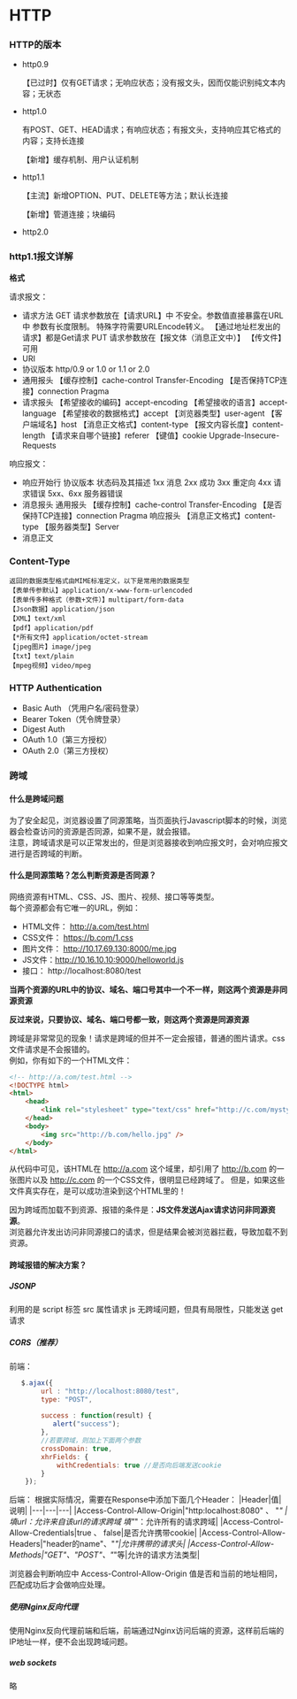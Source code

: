 # HTTP



### HTTP的版本
* http0.9

    【已过时】仅有GET请求；无响应状态；没有报文头，因而仅能识别纯文本内容；无状态

* http1.0

    有POST、GET、HEAD请求；有响应状态；有报文头，支持响应其它格式的内容；支持长连接

    【新增】缓存机制、用户认证机制

* http1.1

    【主流】新增OPTION、PUT、DELETE等方法；默认长连接

    【新增】管道连接；块编码

* http2.0


### http1.1报文详解

**格式**

请求报文：
* 请求方法
    GET
        请求参数放在【请求URL】中
            不安全。参数值直接暴露在URL中
            参数有长度限制。
            特殊字符需要URLEncode转义。
        【通过地址栏发出的请求】都是Get请求
    PUT
        请求参数放在【报文体（消息正文中）】
        【传文件】可用
* URI
* 协议版本
    http/0.9 or 1.0 or 1.1 or 2.0
* 通用报头
    【缓存控制】cache-control
    Transfer-Encoding
    【是否保持TCP连接】connection
    Pragma
* 请求报头
    【希望接收的编码】accept-encoding
    【希望接收的语言】accept-language
    【希望接收的数据格式】accept
    【浏览器类型】user-agent
    【客户端域名】host
    【消息正文格式】content-type
    【报文内容长度】content-length
    【请求来自哪个链接】referer
    【键值】cookie
    Upgrade-Insecure-Requests

响应报文：
* 响应开始行
    协议版本
    状态码及其描述
        1xx 消息
        2xx 成功
        3xx 重定向
        4xx 请求错误
        5xx、6xx 服务器错误
* 消息报头
    通用报头
        【缓存控制】cache-control
        Transfer-Encoding
        【是否保持TCP连接】connection
        Pragma
    响应报头
        【消息正文格式】content-type
        【服务器类型】Server
* 消息正文
			



### Content-Type
	返回的数据类型格式由MIME标准定义，以下是常用的数据类型
	【表单传参默认】application/x-www-form-urlencoded
	【表单传多种格式（参数+文件）】multipart/form-data
	【Json数据】application/json
	【XML】text/xml
	【pdf】application/pdf
	【*所有文件】application/octet-stream
	【jpeg图片】image/jpeg
	【txt】text/plain
	【mpeg视频】video/mpeg


### HTTP Authentication

* Basic Auth （凭用户名/密码登录）
* Bearer Token（凭令牌登录）
* Digest Auth 
* OAuth 1.0（第三方授权）
* OAuth 2.0（第三方授权）

### 跨域

#### 什么是跨域问题

为了安全起见，浏览器设置了同源策略，当页面执行Javascript脚本的时候，浏览器会检查访问的资源是否同源，如果不是，就会报错。  
注意，跨域请求是可以正常发出的，但是浏览器接收到响应报文时，会对响应报文进行是否跨域的判断。

#### 什么是同源策略？怎么判断资源是否同源？

网络资源有HTML、CSS、JS、图片、视频、接口等等类型。  
每个资源都会有它唯一的URL，例如：  
* HTML文件： http://a.com/test.html 
* CSS文件： https://b.com/1.css 
* 图片文件： http://10.17.69.130:8000/me.jpg 
* JS文件：http://10.16.10.10:9000/helloworld.js 
* 接口： http://localhost:8080/test


**当两个资源的URL中的协议、域名、端口号其中一个不一样，则这两个资源是非同源资源**  

**反过来说，只要协议、域名、端口号都一致，则这两个资源是同源资源**  

跨域是非常常见的现象！请求是跨域的但并不一定会报错，普通的图片请求。css文件请求是不会报错的。  
例如，你有如下的一个HTML文件：

```html
<!-- http://a.com/test.html -->
<!DOCTYPE html>
<html>
    <head>
        <link rel="stylesheet" type="text/css" href="http://c.com/mystyle.css">
    </head>
    <body>
        <img src="http://b.com/hello.jpg" />
    </body>
</html>

```
从代码中可见，该HTML在 http://a.com 这个域里，却引用了 http://b.com 的一张图片以及 http://c.com 的一个CSS文件，很明显已经跨域了。
但是，如果这些文件真实存在，是可以成功渲染到这个HTML里的！


因为跨域而加载不到资源、报错的条件是：**JS文件发送Ajax请求访问非同源资源**。  
浏览器允许发出访问非同源接口的请求，但是结果会被浏览器拦截，导致加载不到资源。  

#### 跨域报错的解决方案？

##### JSONP 

利用的是 script 标签 src 属性请求 js 无跨域问题，但具有局限性，只能发送 get 请求

##### CORS（推荐）

前端：
```javascript
   $.ajax({
        url : "http://localhost:8080/test",
        type: "POST",
        
        success : function(result) {
           alert("success");
        },
        //若要跨域，则加上下面两个参数
        crossDomain: true,  
        xhrFields: {        
            withCredentials: true //是否向后端发送cookie
        }
    });

```

后端：
根据实际情况，需要在Response中添加下面几个Header：
|Header|值|说明|
|---|---|---|
|Access-Control-Allow-Origin|"http:localhost:8080" 、 "*" |填url：允许来自该url的请求跨域 填"*"：允许所有的请求跨域|
|Access-Control-Allow-Credentials|true 、 false|是否允许携带cookie|
|Access-Control-Allow-Headers|"header的name"、"*"|允许携带的请求头|
|Access-Control-Allow-Methods|"GET"、"POST"、"*"等|允许的请求方法类型|

浏览器会判断响应中 Access-Control-Allow-Origin 值是否和当前的地址相同，匹配成功后才会做响应处理。

##### 使用Nginx反向代理

使用Nginx反向代理前端和后端，前端通过Nginx访问后端的资源，这样前后端的IP地址一样，便不会出现跨域问题。  

##### web sockets

略


